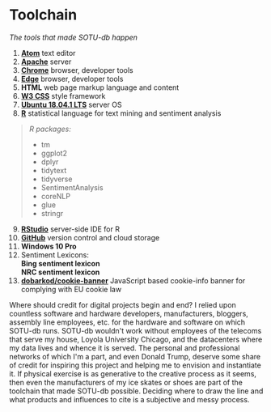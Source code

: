 # Toolchain
*The tools that made SOTU-db happen*

1. **[Atom](https://atom.io/)** text editor
2. **[Apache](https://httpd.apache.org/)** server
3. **[Chrome](https://www.google.com/chrome/)** browser, developer tools
4. **[Edge](https://www.microsoft.com/en-us/windows/microsoft-edge)** browser, developer tools
5. **HTML** web page markup language and content
6. **[W3 CSS](https://www.w3schools.com/w3css/)** style framework
7. **[Ubuntu 18.04.1 LTS](http://releases.ubuntu.com/18.04.1/)** server OS
8. **[R](https://www.r-project.org/)** statistical language for text mining and sentiment analysis
>*R packages:*
> - tm
>- ggplot2
>- dplyr
>- tidytext
>- tidyverse
>- SentimentAnalysis
>- coreNLP
>- glue
>- stringr

9. **[RStudio](https://www.rstudio.com/products/rstudio/download-server/)** server-side IDE for R
10. **[GitHub](https://github.com/tymonaghan/sotu-db)** version control and cloud storage
11. **Windows 10 Pro**
12. Sentiment Lexicons:
<br>  **Bing sentiment lexicon**
<br> **NRC sentiment lexicon**
13. **[dobarkod/cookie-banner](https://github.com/dobarkod/cookie-banner)** JavaScript based cookie-info banner for complying with EU cookie law

Where should credit for digital projects begin and end? I relied upon countless software and hardware developers, manufacturers, bloggers, assembly line employees, etc. for the hardware and software on which SOTU-db runs. SOTU-db wouldn't work without employees of the telecoms that serve my house, Loyola University Chicago, and the datacenters where my data lives and whence it is served. The personal and professional networks of which I'm a part, and even Donald Trump, deserve some share of credit for inspiring this project and helping me to envision and instantiate it. If physical exercise is as generative to the creative process as it seems, then even the manufacturers of my ice skates or shoes are part of the toolchain that made SOTU-db possible. Deciding where to draw the line and what products and influences to cite is a subjective and messy process.
